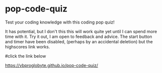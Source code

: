 # pop-code-quiz
Test your coding knowledge with this coding pop quiz!

It has potential, 
but I don't this this will work quite yet until I can spend more time with it. 
Try it out, I am open to feedback and advice.
The start button and timer have been disabled, (perhaps by an accidental deletion) but the highscores link works. 

#click the link below

https://vbproglobyte.github.io/pop-code-quiz/
